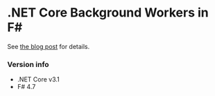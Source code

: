 # .NET Core Background Workers in F#

See [the blog post](https://www.sidraval.com/blog/dotnet-core-background-tasks-f-sharp) for details.

### Version info
* .NET Core v3.1
* F# 4.7
